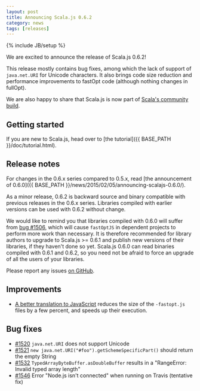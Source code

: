 ```yaml
---
layout: post
title: Announcing Scala.js 0.6.2
category: news
tags: [releases]
---
```

{% include JB/setup %}

We are excited to announce the release of Scala.js 0.6.2!

This release mostly contains bug fixes, among which the lack of support of `java.net.URI` for Unicode characters.
It also brings code size reduction and performance improvements to fastOpt code (although nothing changes in fullOpt).

We are also happy to share that Scala.js is now part of [Scala's community build](https://github.com/scala/community-builds).

## Getting started

If you are new to Scala.js, head over to
[the tutorial]({{ BASE_PATH }}/doc/tutorial.html).

## Release notes

For changes in the 0.6.x series compared to 0.5.x, read [the announcement of 0.6.0]({{ BASE_PATH }}/news/2015/02/05/announcing-scalajs-0.6.0/).

As a minor release, 0.6.2 is backward source and binary compatible with previous releases in the 0.6.x series.
Libraries compiled with earlier versions can be used with 0.6.2 without change.

We would like to remind you that libraries compiled with 0.6.0 will suffer from [bug #1506](https://github.com/scala-js/scala-js/issues/1506), which will cause `fastOptJS` in dependent projects to perform more work than necessary.
It is therefore recommended for library authors to upgrade to Scala.js >= 0.6.1 and publish new versions of their libraries, if they haven't done so yet.
Scala.js 0.6.0 can read binaries compiled with 0.6.1 and 0.6.2, so you need not be afraid to force an upgrade of all the users of your libraries.

Please report any issues [on GitHub](https://github.com/scala-js/scala-js/issues).

## Improvements

* [A better translation to JavaScript](https://github.com/scala-js/scala-js/pull/1535) reduces the size of the `-fastopt.js` files by a few percent, and speeds up their execution.

## Bug fixes

* [#1520](https://github.com/scala-js/scala-js/issues/1520) `java.net.URI` does not support Unicode
* [#1521](https://github.com/scala-js/scala-js/issues/1521) `new java.net.URI("#foo").getSchemeSpecificPart()` should return the empty String
* [#1532](https://github.com/scala-js/scala-js/issues/1532) `TypedArrayByteBuffer.asDoubleBuffer` results in a "RangeError: Invalid typed array length"
* [#1546](https://github.com/scala-js/scala-js/issues/1546) Error "Node.js isn't connected" when running on Travis (tentative fix)
